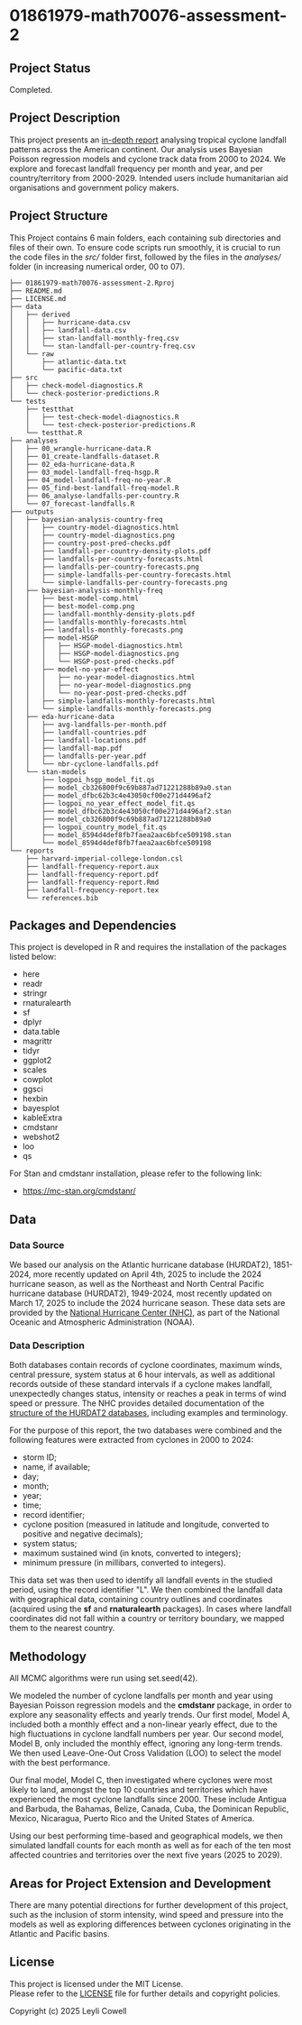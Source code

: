 # 01861979-math70076-assessment-2

## Project Status

Completed.

## Project Description

This project presents an [in-depth report](reports/landfall-frequency-report.pdf) analysing tropical cyclone landfall patterns across the
American continent. Our analysis uses Bayesian Poisson regression models and cyclone track
data from 2000 to 2024. We explore and forecast landfall frequency per month and year, and per country/territory from 2000-2029. 
Intended users include humanitarian aid organisations and government policy makers.

## Project Structure

This Project contains 6 main folders, each containing sub directories and files of their own.
To ensure code scripts run smoothly, it is crucial to run the code files in the *src/* folder first, followed
by the files in the *analyses/* folder (in increasing numerical order, 00 to 07).

```
├── 01861979-math70076-assessment-2.Rproj 
├── README.md
├── LICENSE.md
├── data
│   ├── derived
│   │   ├── hurricane-data.csv
│   │   ├── landfall-data.csv
│   │   ├── stan-landfall-monthly-freq.csv
│   │   └── stan-landfall-per-country-freq.csv
│   └── raw
│       ├── atlantic-data.txt
│       └── pacific-data.txt
├── src
│   ├── check-model-diagnostics.R
│   └── check-posterior-predictions.R
└── tests
    ├── testthat
    │   ├── test-check-model-diagnostics.R
    │   └── test-check-posterior-predictions.R
    └── testthat.R
├── analyses
│   ├── 00_wrangle-hurricane-data.R
│   ├── 01_create-landfalls-dataset.R
│   ├── 02_eda-hurricane-data.R
│   ├── 03_model-landfall-freq-hsgp.R
│   ├── 04_model-landfall-freq-no-year.R
│   ├── 05_find-best-landfall-freq-model.R
│   ├── 06_analyse-landfalls-per-country.R
│   └── 07_forecast-landfalls.R
├── outputs
│   ├── bayesian-analysis-country-freq
│   │   ├── country-model-diagnostics.html
│   │   ├── country-model-diagnostics.png
│   │   ├── country-post-pred-checks.pdf
│   │   ├── landfall-per-country-density-plots.pdf
│   │   ├── landfalls-per-country-forecasts.html
│   │   ├── landfalls-per-country-forecasts.png
│   │   ├── simple-landfalls-per-country-forecasts.html
│   │   └── simple-landfalls-per-country-forecasts.png
│   ├── bayesian-analysis-monthly-freq
│   │   ├── best-model-comp.html
│   │   ├── best-model-comp.png
│   │   ├── landfall-monthly-density-plots.pdf
│   │   ├── landfalls-monthly-forecasts.html
│   │   ├── landfalls-monthly-forecasts.png
│   │   ├── model-HSGP
│   │   │   ├── HSGP-model-diagnostics.html
│   │   │   ├── HSGP-model-diagnostics.png
│   │   │   └── HSGP-post-pred-checks.pdf
│   │   ├── model-no-year-effect
│   │   │   ├── no-year-model-diagnostics.html
│   │   │   ├── no-year-model-diagnostics.png
│   │   │   └── no-year-post-pred-checks.pdf
│   │   ├── simple-landfalls-monthly-forecasts.html
│   │   └── simple-landfalls-monthly-forecasts.png
│   ├── eda-hurricane-data
│   │   ├── avg-landfalls-per-month.pdf
│   │   ├── landfall-countries.pdf
│   │   ├── landfall-locations.pdf
│   │   ├── landfall-map.pdf
│   │   ├── landfalls-per-year.pdf
│   │   └── nbr-cyclone-landfalls.pdf
│   └── stan-models
│       ├── logpoi_hsgp_model_fit.qs
│       ├── model_cb326800f9c69b887ad71221288b89a0.stan
│       ├── model_dfbc62b3c4e43050cf00e271d4496af2
│       ├── logpoi_no_year_effect_model_fit.qs
│       ├── model_dfbc62b3c4e43050cf00e271d4496af2.stan
│       ├── model_cb326800f9c69b887ad71221288b89a0
│       ├── logpoi_country_model_fit.qs
│       ├── model_8594d4def8fb7faea2aac6bfce509198.stan
│       └── model_8594d4def8fb7faea2aac6bfce509198
└── reports
    ├── harvard-imperial-college-london.csl
    ├── landfall-frequency-report.aux
    ├── landfall-frequency-report.pdf
    ├── landfall-frequency-report.Rmd
    ├── landfall-frequency-report.tex
    └── references.bib

```

## Packages and Dependencies

This project is developed in R and requires the installation of the packages listed below:

- here
- readr
- stringr
- rnaturalearth
- sf
- dplyr
- data.table
- magrittr
- tidyr
- ggplot2
- scales
- cowplot
- ggsci 
- hexbin 
- bayesplot 
- kableExtra
- cmdstanr 
- webshot2
- loo
- qs

For Stan and cmdstanr installation, please refer to the following link:

- https://mc-stan.org/cmdstanr/


## Data

### Data Source

We based our analysis on the Atlantic hurricane database (HURDAT2), 1851-2024, 
more recently updated on April 4th, 2025 to include the 2024 hurricane season, 
as well as the Northeast and North Central Pacific hurricane database (HURDAT2), 
1949-2024, most recently updated on March 17, 2025 to include the 2024 hurricane season. 
These data sets are provided by the [National Hurricane Center (NHC)](https://www.nhc.noaa.gov/data/), 
as part of the National Oceanic and Atmospheric Administration (NOAA). 

### Data Description

Both databases contain records of cyclone coordinates, maximum winds, central pressure, 
system status at 6 hour intervals, as well as additional records outside of these standard intervals 
if a cyclone makes landfall, unexpectedly changes status, intensity or reaches a peak in
terms of wind speed or pressure. The NHC provides detailed documentation of the 
[structure of the HURDAT2 databases](https://www.nhc.noaa.gov/data/hurdat/hurdat2-format-atl-1851-2021.pdf), 
including examples and terminology.

For the purpose of this report, the two databases were combined and the following 
features were extracted from cyclones in 2000 to 2024:

- storm ID;
- name, if available;
- day;
- month;
- year;
- time;
- record identifier;
- cyclone position (measured in latitude and longitude, converted to positive and negative decimals);
- system status;
- maximum sustained wind (in knots, converted to integers);
- minimum pressure (in millibars, converted to integers).

This data set was then used to identify all landfall events in the studied period, 
using the record identifier "L". We then combined the landfall data with geographical data, 
containing country outlines and coordinates (acquired using the **sf** and **rnaturalearth** packages).
In cases where landfall coordinates did not fall within a country or territory boundary, we mapped them to 
the nearest country. 

## Methodology

All MCMC algorithms were run using set.seed(42).

We modeled the number of cyclone landfalls per month and year using Bayesian
Poisson regression models and the **cmdstanr** package, in order to explore any seasonality effects and 
yearly trends. Our first model, Model A, included both a monthly effect and a non-linear yearly effect,
due to the high fluctuations in cyclone landfall numbers per year. Our second model, Model B, 
only included the monthly effect, ignoring any long-term trends. 
We then used Leave-One-Out Cross Validation (LOO) to
select the model with the best performance. 

Our final model, Model C, then investigated where cyclones were most likely to land, amongst the top 
10 countries and territories which have experienced the most cyclone landfalls since
2000. These include Antigua and Barbuda, the Bahamas, Belize, Canada, Cuba, 
the Dominican Republic, Mexico, Nicaragua, Puerto Rico and the United States of 
America.

Using our best performing time-based and geographical models, 
we then simulated landfall counts for each month as well as for each of the ten most 
affected countries and territories over the next five years (2025 to 2029). 


## Areas for Project Extension and Development

There are many potential directions for further development of this project, such as the inclusion of 
storm intensity, wind speed and pressure into the models as well as exploring differences between cyclones originating in the Atlantic and Pacific basins. 

## License

This project is licensed under the MIT License. \
Please refer to the [LICENSE](LICENSE.md) file for further details and copyright policies.

Copyright (c) 2025 Leyli Cowell

